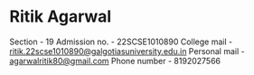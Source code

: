# Ritik Agarwal
Section - 19
Admission no. - 22SCSE1010890
College mail - ritik.22scse1010890@galgotiasuniversity.edu.in
Personal mail - agarwalritik80@gmail.com
Phone number - 8192027566